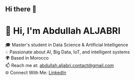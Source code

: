 ## Hi there 👋

# 👋 Hi, I'm Abdullah ALJABRI

🎓 Master's student in Data Science & Artificial Intelligence  
💡 Passionate about AI, Big Data, IoT, and intelligent systems  
🌍 Based in Morocco  
📫 Reach me at: [abdullah.aljabri.contact@gmail.com](mailto:abdullah.aljabri.contact@gmail.com)  
🌐 Connect With Me: [LinkedIn](https://www.linkedin.com/in/abdullah-aljabri-57707320b/)

<!--
**aboodAJ/aboodAJ** is a ✨ _special_ ✨ repository because its `README.md` (this file) appears on your GitHub profile.

Here are some ideas to get you started:

- 🔭 I’m currently working on ...
- 🌱 I’m currently learning ...
- 👯 I’m looking to collaborate on ...
- 🤔 I’m looking for help with ...
- 💬 Ask me about ...
- 📫 How to reach me: ...
- 😄 Pronouns: ...
- ⚡ Fun fact: ...
-->
